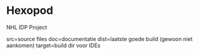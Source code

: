 # Hexopod
NHL IDP Project

src=source files
doc=documentatie
dist=laatste goede build (gewoon niet aankomen)
target=build dir voor IDEs
